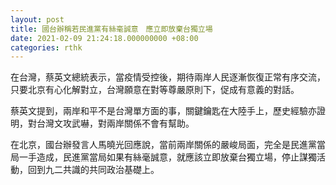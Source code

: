 ```yaml
---
layout: post
title: 國台辦稱若民進黨有絲毫誠意　應立即放棄台獨立場
date: 2021-02-09 21:24:18.000000000 +08:00
categories: rthk
---
```


在台灣，蔡英文總統表示，當疫情受控後，期待兩岸人民逐漸恢復正常有序交流，只要北京有心化解對立，台灣願意在對等尊嚴原則下，促成有意義的對話。

蔡英文提到，兩岸和平不是台灣單方面的事，關鍵鑰匙在大陸手上，歷史經驗亦證明，對台灣文攻武嚇，對兩岸關係不會有幫助。

在北京，國台辦發言人馬曉光回應說，當前兩岸關係的嚴峻局面，完全是民進黨當局一手造成，民進黨當局如果有絲毫誠意，就應該立即放棄台獨立場，停止謀獨活動，回到九二共識的共同政治基礎上。
